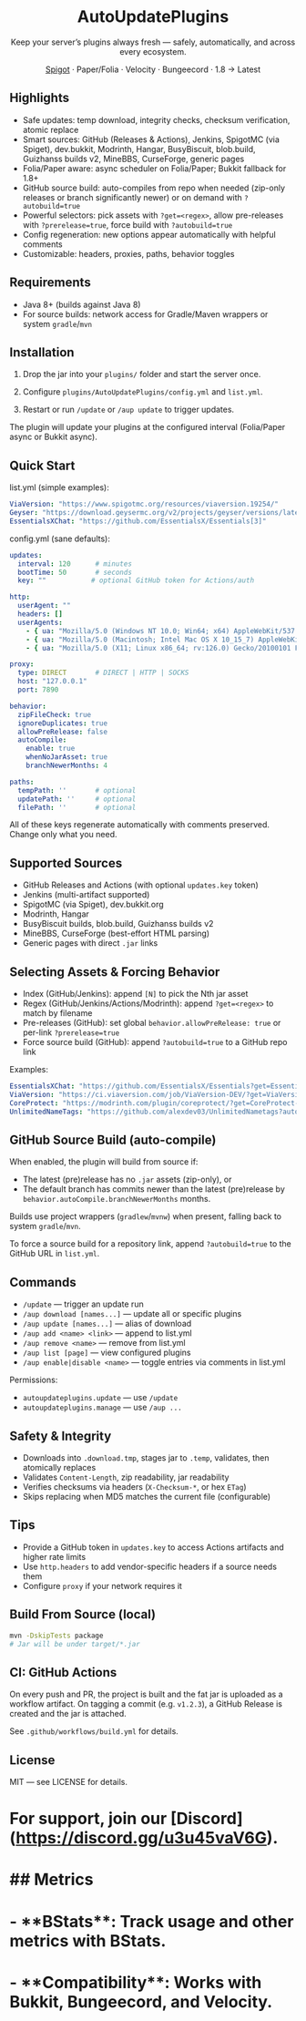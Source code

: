 <div align="center">

# AutoUpdatePlugins

Keep your server’s plugins always fresh — safely, automatically, and across every ecosystem.

[Spigot](https://www.spigotmc.org/resources/autoupdateplugins.109683/) · Paper/Folia · Velocity · Bungeecord · 1.8 → Latest

</div>

## Highlights

- Safe updates: temp download, integrity checks, checksum verification, atomic replace
- Smart sources: GitHub (Releases & Actions), Jenkins, SpigotMC (via Spiget), dev.bukkit, Modrinth, Hangar, BusyBiscuit, blob.build, Guizhanss builds v2, MineBBS, CurseForge, generic pages
- Folia/Paper aware: async scheduler on Folia/Paper; Bukkit fallback for 1.8+
- GitHub source build: auto-compiles from repo when needed (zip-only releases or branch significantly newer) or on demand with `?autobuild=true`
- Powerful selectors: pick assets with `?get=<regex>`, allow pre-releases with `?prerelease=true`, force build with `?autobuild=true`
- Config regeneration: new options appear automatically with helpful comments
- Customizable: headers, proxies, paths, behavior toggles

## Requirements

- Java 8+ (builds against Java 8)
- For source builds: network access for Gradle/Maven wrappers or system `gradle`/`mvn`

## Installation

1) Drop the jar into your `plugins/` folder and start the server once.

2) Configure `plugins/AutoUpdatePlugins/config.yml` and `list.yml`.

3) Restart or run `/update` or `/aup update` to trigger updates.

The plugin will update your plugins at the configured interval (Folia/Paper async or Bukkit async).

## Quick Start

list.yml (simple examples):

```yaml
ViaVersion: "https://www.spigotmc.org/resources/viaversion.19254/"
Geyser: "https://download.geysermc.org/v2/projects/geyser/versions/latest/builds/latest/downloads/spigot"
EssentialsXChat: "https://github.com/EssentialsX/Essentials[3]"
```

config.yml (sane defaults):

```yaml
updates:
  interval: 120      # minutes
  bootTime: 50       # seconds
  key: ""           # optional GitHub token for Actions/auth

http:
  userAgent: ""
  headers: []
  userAgents:
    - { ua: "Mozilla/5.0 (Windows NT 10.0; Win64; x64) AppleWebKit/537.36 (KHTML, like Gecko) Chrome/123.0.0.0 Safari/537.36" }
    - { ua: "Mozilla/5.0 (Macintosh; Intel Mac OS X 10_15_7) AppleWebKit/605.1.15 (KHTML, like Gecko) Version/17.0 Safari/605.1.15" }
    - { ua: "Mozilla/5.0 (X11; Linux x86_64; rv:126.0) Gecko/20100101 Firefox/126.0" }

proxy:
  type: DIRECT       # DIRECT | HTTP | SOCKS
  host: "127.0.0.1"
  port: 7890

behavior:
  zipFileCheck: true
  ignoreDuplicates: true
  allowPreRelease: false
  autoCompile:
    enable: true
    whenNoJarAsset: true
    branchNewerMonths: 4

paths:
  tempPath: ''       # optional
  updatePath: ''     # optional
  filePath: ''       # optional
```

All of these keys regenerate automatically with comments preserved. Change only what you need.

## Supported Sources

- GitHub Releases and Actions (with optional `updates.key` token)
- Jenkins (multi-artifact supported)
- SpigotMC (via Spiget), dev.bukkit.org
- Modrinth, Hangar
- BusyBiscuit builds, blob.build, Guizhanss builds v2
- MineBBS, CurseForge (best-effort HTML parsing)
- Generic pages with direct `.jar` links

## Selecting Assets & Forcing Behavior

- Index (GitHub/Jenkins): append `[N]` to pick the Nth jar asset
- Regex (GitHub/Jenkins/Actions/Modrinth): append `?get=<regex>` to match by filename
- Pre-releases (GitHub): set global `behavior.allowPreRelease: true` or per-link `?prerelease=true`
- Force source build (GitHub): append `?autobuild=true` to a GitHub repo link

Examples:

```yaml
EssentialsXChat: "https://github.com/EssentialsX/Essentials?get=EssentialsXChat-([0-9.]+)\.jar&prerelease=true"
ViaVersion: "https://ci.viaversion.com/job/ViaVersion-DEV/?get=ViaVersion-.*\.jar"
CoreProtect: "https://modrinth.com/plugin/coreprotect/?get=CoreProtect-.*\.jar"
UnlimitedNameTags: "https://github.com/alexdev03/UnlimitedNametags?autobuild=true"
```

## GitHub Source Build (auto-compile)

When enabled, the plugin will build from source if:

- The latest (pre)release has no `.jar` assets (zip-only), or
- The default branch has commits newer than the latest (pre)release by `behavior.autoCompile.branchNewerMonths` months.

Builds use project wrappers (`gradlew`/`mvnw`) when present, falling back to system `gradle`/`mvn`.

To force a source build for a repository link, append `?autobuild=true` to the GitHub URL in `list.yml`.

## Commands

- `/update` — trigger an update run
- `/aup download [names...]` — update all or specific plugins
- `/aup update [names...]` — alias of download
- `/aup add <name> <link>` — append to list.yml
- `/aup remove <name>` — remove from list.yml
- `/aup list [page]` — view configured plugins
- `/aup enable|disable <name>` — toggle entries via comments in list.yml

Permissions:

- `autoupdateplugins.update` — use `/update`
- `autoupdateplugins.manage` — use `/aup ...`

## Safety & Integrity

- Downloads into `.download.tmp`, stages jar to `.temp`, validates, then atomically replaces
- Validates `Content-Length`, zip readability, jar readability
- Verifies checksums via headers (`X-Checksum-*`, or hex `ETag`)
- Skips replacing when MD5 matches the current file (configurable)

## Tips

- Provide a GitHub token in `updates.key` to access Actions artifacts and higher rate limits
- Use `http.headers` to add vendor-specific headers if a source needs them
- Configure `proxy` if your network requires it

## Build From Source (local)

```bash
mvn -DskipTests package
# Jar will be under target/*.jar
```

## CI: GitHub Actions

On every push and PR, the project is built and the fat jar is uploaded as a workflow artifact. On tagging a commit (e.g. `v1.2.3`), a GitHub Release is created and the jar is attached.

See `.github/workflows/build.yml` for details.

## License

MIT — see LICENSE for details.

# For support, join our \[Discord](https://discord.gg/u3u45vaV6G).

# 

# \## Metrics

# 

# \- \*\*BStats\*\*: Track usage and other metrics with BStats.

# \- \*\*Compatibility\*\*: Works with Bukkit, Bungeecord, and Velocity.

